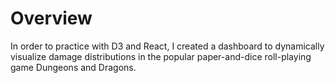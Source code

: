 # Overview

In order to practice with D3 and React, I created a dashboard to dynamically visualize damage distributions in the popular paper-and-dice roll-playing game Dungeons and Dragons. 
